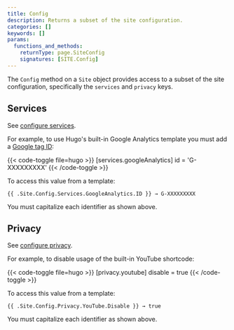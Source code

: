 ```yaml
---
title: Config
description: Returns a subset of the site configuration.
categories: []
keywords: []
params:
  functions_and_methods:
    returnType: page.SiteConfig
    signatures: [SITE.Config]
---
```


The `Config` method on a `Site` object provides access to a subset of the site configuration, specifically the `services` and `privacy` keys.

## Services

See [configure services](/docs/reference/configuration/services).

For example, to use Hugo's built-in Google Analytics template you must add a [Google tag ID][]:

{{< code-toggle file=hugo >}}
[services.googleAnalytics]
id = 'G-XXXXXXXXX'
{{< /code-toggle >}}

To access this value from a template:

```go-html-template
{{ .Site.Config.Services.GoogleAnalytics.ID }} → G-XXXXXXXXX
```

You must capitalize each identifier as shown above.

## Privacy

See [configure privacy](/docs/reference/configuration/privacy).

For example, to disable usage of the built-in YouTube shortcode:

{{< code-toggle file=hugo >}}
[privacy.youtube]
disable = true
{{< /code-toggle >}}

To access this value from a template:

```go-html-template
{{ .Site.Config.Privacy.YouTube.Disable }} → true
```

You must capitalize each identifier as shown above.

[Google tag ID]: https://support.google.com/tagmanager/answer/12326985?hl=en
